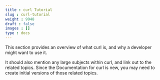 ```yaml
---
title : curl Tutorial
slug : curl-tutorial
weight : 9948
draft : false
images : []
type : docs
---
```


This section provides an overview of what curl is, and why a developer might want to use it.

It should also mention any large subjects within curl, and link out to the related topics.  Since the Documentation for curl is new, you may need to create initial versions of those related topics.

